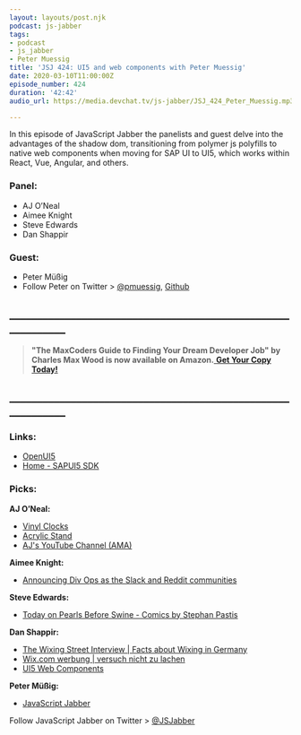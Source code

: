```yaml
---
layout: layouts/post.njk
podcast: js-jabber
tags:
- podcast
- js_jabber
- Peter Muessig
title: 'JSJ 424: UI5 and web components with Peter Muessig'
date: 2020-03-10T11:00:00Z
episode_number: 424
duration: '42:42'
audio_url: https://media.devchat.tv/js-jabber/JSJ_424_Peter_Muessig.mp3

---
```

In this episode of JavaScript Jabber the panelists and guest delve into the advantages of the shadow dom, transitioning from polymer js polyfills to native web components when moving for SAP UI to UI5, which works within React, Vue, Angular, and others.

### **Panel:**

* AJ O’Neal
* Aimee Knight
* Steve Edwards
* Dan Shappir

### **Guest:**

* Peter Müßig
* Follow Peter on Twitter > [@pmuessig](https://twitter.com/pmuessig?lang=en), [Github](https://github.com/petermuessig)

## **____________________________________________________________**

> **"The MaxCoders Guide to Finding Your Dream Developer Job" by Charles Max Wood is now available on Amazon.**[ **Get Your Copy Today!**](https://www.amazon.com/gp/product/B081MBL5C9/ref=as_li_ss_tl?ie=UTF8&linkCode=sl1&tag=devchattv-20&linkId=9d61363241636e2546ef46abba198746&language=en_US)

## **____________________________________________________________**

### **Links:**

* [OpenUI5](https://openui5.org/)
* [Home - SAPUI5 SDK](https://sapui5.hana.ondemand.com/)

### **Picks:**

**AJ O’Neal:**

* [Vinyl Clocks](https://amzn.to/2utID49)
* [Acrylic Stand](https://amzn.to/31J9i94)
* [AJ's YouTube Channel (AMA)](https://www.youtube.com/user/coolaj86/videos)

**Aimee Knight:**

* [Announcing Div Ops as the Slack and Reddit communities](https://www.jonathancreamer.com/announcing-div-ops/)

**Steve Edwards:**

* [Today on Pearls Before Swine - Comics by Stephan Pastis](https://www.gocomics.com/pearlsbeforeswine)

**Dan Shappir:**

* [The Wixing Street Interview | Facts about Wixing in Germany](https://www.youtube.com/watch?v=v2L4G1_eVOk)
* [Wix.com werbung | versuch nicht zu lachen](https://www.youtube.com/watch?v=WaFSYPj6m4E)
* [UI5 Web Components](https://sap.github.io/ui5-webcomponents/)

**Peter Müßig:**

* [JavaScript Jabber](https://devchat.tv/js-jabber/)

Follow JavaScript Jabber on Twitter > [@JSJabber](https://twitter.com/JSJabber)